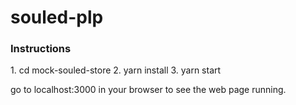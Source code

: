 # souled-plp

<h3>Instructions </h3>
1. cd mock-souled-store
2. yarn install
3. yarn start

go to localhost:3000 in your browser to see the web page running.

